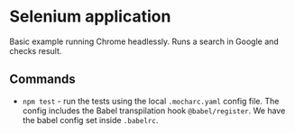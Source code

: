 # Selenium application

Basic example running Chrome headlessly. Runs a search in Google and checks result.

## Commands

- `npm test` - run the tests using the local `.mocharc.yaml` config file. The config includes the Babel transpilation hook `@babel/register`. We have the babel config set inside `.babelrc`.
